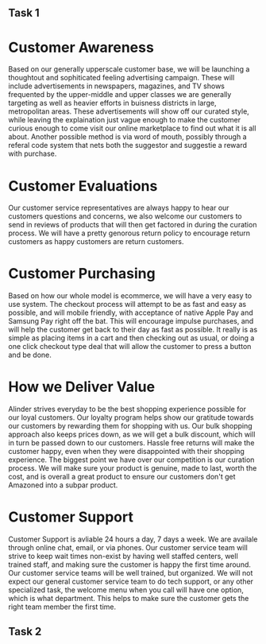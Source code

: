 ## Task 1

# Customer Awareness

  Based on our generally upperscale customer base, we will be launching a thoughtout and sophiticated feeling advertising campaign. These will include advertisements in newspapers, magazines, and TV shows frequented by the upper-middle and upper classes we are generally targeting as well as heavier efforts in buisness districts in large, metropolitan areas. These advertisements will show off our curated style, while leaving the explaination just vague enough to make the customer curious enough to come visit our online marketplace to find out what it is all about. Another possible method is via word of mouth, possibly through a referal code system that nets both the suggestor and suggestie a reward with purchase.

# Customer Evaluations

  Our customer service representatives are always happy to hear our customers questions and concerns, we also welcome our customers to send in reviews of products that will then get factored in during the curation process. We will have a pretty genorous return policy to encourage return customers as happy customers are return customers. 

# Customer Purchasing

  Based on how our whole model is ecommerce, we will have a very easy to use system. The checkout process will attempt to be as fast and easy as possible, and will mobile friendly, with acceptance of native Apple Pay and Samsung Pay right off the bat. This will encourage impulse purchases, and will help the customer get back to their day as fast as possible. It really is as simple as placing items in a cart and then checking out as usual, or doing a one click checkout type deal that will allow the customer to press a button and be done.

# How we Deliver Value

  Alinder strives everyday to be the best shopping experience possible for our loyal customers. Our loyalty program helps show our gratitude towards our customers by rewarding them for shopping with us. Our bulk shopping approach also keeps prices down, as we will get a bulk discount, which will in turn be passed down to our customers. Hassle free returns will make the customer happy, even when they were disappointed with their shopping experience. The biggest point we have over our competition is our curation process. We will make sure your product is genuine, made to last, worth the cost, and is overall a great product to ensure our customers don't get Amazoned into a subpar product.
  
  # Customer Support
  
  Customer Support is avliable 24 hours a day, 7 days a week. We are availale through online chat, email, or via phones. Our customer service team will strive to keep wait times non-exist by having well staffed centers, well trained staff, and making sure the customer is happy the first time around. Our customer service teams will be well trained, but organized. We will not expect our general customer service team to do tech support, or any other specialized task, the welcome menu when you call will have one option, which is what department. This helps to make sure the customer gets the right team member the first time.
    
    
   
## Task 2

